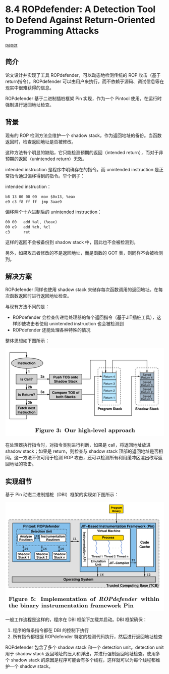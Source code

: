 # 8.4 ROPdefender: A Detection Tool to Defend Against Return-Oriented Programming Attacks

[paper](https://www.ei.ruhr-uni-bochum.de/media/trust/veroeffentlichungen/2010/12/14/HGI-TR-2010-001.pdf)

## 简介

论文设计并实现了工具 ROPdefender，可以动态地检测传统的 ROP 攻击（基于return指令）。ROPdefender 可以由用户来执行，而不依赖于源码、调试信息等在现实中很难获得的信息。

ROPdefender 基于二进制插桩框架 Pin 实现，作为一个 Pintool 使用，在运行时强制进行返回地址检查。

## 背景

现有的 ROP 检测方法会维护一个 shadow stack，作为返回地址的备份。当函数返回时，检查返回地址是否被修改。

这种方法有个明显的缺陷，它只能检测预期的返回（intended return），而对于非预期的返回（unintended return）无效。

intended instruction 是程序中明确存在的指令。而 unintended instruction 是正常指令通过偏移得到的指令。举个例子：

intended instruction：

```text
b8 13 00 00 00  mov $0x13, %eax
e9 c3 f8 ff ff  jmp 3aae9
```

偏移两个十六进制后的 unintended instruction：

```text
00 00   add %al, (%eax)
00 e9   add %ch, %cl
c3      ret
```

这样的返回不会被备份到 shadow stack 中，因此也不会被检测到。

另外，如果攻击者修改的不是返回地址，而是函数的 GOT 表，则同样不会被检测到。

## 解决方案

ROPdefender 同样也使用 shadow stack 来储存每次函数调用的返回地址。在每次函数返回时进行返回地址检查。

与现有方法不同的是：

- ROPdefender 会检查传递给处理器的每个返回指令（基于JIT插桩工具），这样即使攻击者使用 unintended instruction 也会被检测到
- ROPdefender 还能处理各种特殊的情况

整体思想如下图所示：

![img](../pic/8.4_approach.png)

在处理器执行指令时，对指令类别进行判断，如果是 call，将返回地址放进 shadow stack；如果是 return，则检查与 shadow stack 顶部的返回地址是否相同。这一方法不仅可用于检测 ROP 攻击，还可以检测所有利用缓冲区溢出改写返回地址的攻击。

## 实现细节

基于 Pin 动态二进制插桩（DBI）框架的实现如下图所示：

![img](../pic/8.4_implementation.png)

一般工作流程是这样的，程序在 DBI 框架下加载并启动。DBI 框架确保：

1. 程序的每条指令都在 DBI 的控制下执行
2. 所有指令都根据 ROPdefender 特定的检测代码执行，然后进行返回地址检查

ROPdefender 包含了多个 shadow stack 和一个 detection unit。detection unit 用于 shadow stack 返回地址的压入和弹出，并进行强制返回地址检查。使用多个 shadow stack 的原因是程序可能会有多个线程，这样就可以为每个线程都维护一个 shadow stack。
